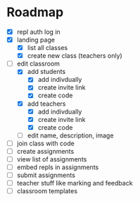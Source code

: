 # Roadmap

- [x] repl auth log in
- [x] landing page
  - [x] list all classes
  - [x] create new class (teachers only)
- [ ] edit classroom
  - [x] add students
    - [x] add indivdually
    - [x] create invite link
    - [x] create code
  - [x] add teachers
    - [x] add indivdually
    - [x] create invite link
    - [x] create code
  - [ ] edit name, description, image
- [ ] join class with code
- [ ] create assignments
- [ ] view list of assignments
- [ ] embed repls in assignments
- [ ] submit assignments
- [ ] teacher stuff like marking and feedback
- [ ] classroom templates